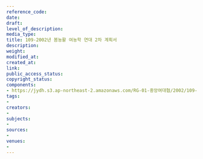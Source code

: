 ```yaml
---
reference_code: 
date: 
draft: 
level_of_description: 
media_type: 
title: 109-2002년 봄농활 여농학 연대 2차 계획서
description: 
weight: 
modified_at: 
created_at: 
link: 
public_access_status: 
copyright_status: 
components:
- https://jydh.s3.ap-northeast-2.amazonaws.com/RG-01-중앙여대협/2002/109-2002년+봄농활+여농학+연대+2차+계획서.pdf
tags:
- 
creators:
- 
subjects:
- 
sources:
- 
venues:
- 
---
```


